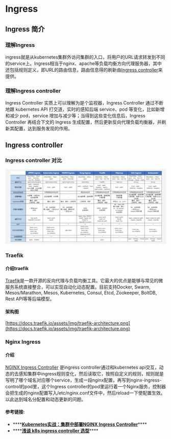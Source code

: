 # Ingress

## Ingress 简介

### 理解Ingress

ingress就是从kubernetes集群外访问集群的入口，将用户的URL请求转发到不同的service上。Ingress相当于nginx、apache等负载均衡方向代理服务器，其中还包括规则定义，即URL的路由信息，路由信息得的刷新由[Ingress controller](https://kubernetes.io/docs/concepts/services-networking/ingress/#ingress-controllers)来提供。

### 理解Ingress controller

Ingress Controller 实质上可以理解为是个监视器，Ingress Controller 通过不断地跟 kubernetes API 打交道，实时的感知后端 service、pod 等变化，比如新增和减少 pod，service 增加与减少等；当得到这些变化信息后，Ingress Controller 再结合下文的 Ingress 生成配置，然后更新反向代理负载均衡器，并刷新其配置，达到服务发现的作用。

## Ingress controller 

### Ingress controller 对比

![](../../.gitbook/assets/ingress_controller.jpg)

### Traefik

#### 介绍traefik

[Traefik](https://traefik.io/)是一款开源的反向代理与负载均衡工具。它最大的优点是能够与常见的微服务系统直接整合，可以实现自动化动态配置。目前支持Docker, Swarm, Mesos/Marathon, Mesos, Kubernetes, Consul, Etcd, Zookeeper, BoltDB, Rest API等等后端模型。

#### 架构图

[https://docs.traefik.io/assets/img/traefik-architecture.png](https://docs.traefik.io/assets/img/traefik-architecture.png)

### Nginx Ingress

#### 介绍

[NGINX Ingress Controller](https://kubernetes.github.io/ingress-nginx/) 是ingress controller通过和kubernetes api交互，动态的去感知集群中ingress规则变化，然后读取它，按照自定义的规则，规则就是写明了哪个域名对应哪个service，生成一段nginx配置，再写到nginx-ingress-control的pod里，这个Ingress controller的pod里运行着一个Nginx服务，控制器会把生成的nginx配置写入/etc/nginx.conf文件中，然后reload一下使配置生效。以此达到域名分配置和动态更新的问题。

#### 参考链接:

* \*\*\*\*[**Kubernetes实战：集群中部署NGINX Ingress Controller**](https://www.jianshu.com/p/613967aee68e)\*\*\*\*
* \*\*\*\*[**浅谈 k8s ingress controller 选型**](https://zhuanlan.zhihu.com/p/109458069)\*\*\*\*

